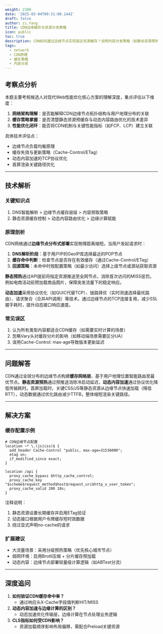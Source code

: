 ```yaml
---
weight: 2100
date: '2025-03-04T09:31:00.144Z'
draft: false
author: zi.Yang
title: CDN边缘缓存与资源分发策略
icon: public
toc: true
description: CDN如何通过边缘节点实现就近资源缓存？说明内容分发策略（如静态资源预热、动态内容加速）的核心原理及对首屏加载性能的优化价值。
tags:
  - network
  - CDN原理
  - 缓存策略
  - 内容分发
---
```


## 考察点分析

本题主要考核候选人对现代Web性能优化核心方案的理解深度，重点评估以下维度：
1. **网络架构理解**：是否能解释CDN边缘节点拓扑结构与用户地理分布的关联
2. **缓存策略掌握**：是否清楚静态资源预缓存与动态内容路由优化的技术差异
3. **性能优化闭环**：能否将CDN机制与关键性能指标（如FCP、LCP）建立关联

具体技术评估点：
- 边缘节点负载均衡原理
- 缓存失效与更新策略（Cache-Control/ETag）
- 动态内容加速的TCP协议优化
- 首屏渲染关键路径优化

---

## 技术解析

### 关键知识点
1. DNS智能解析 > 边缘节点缓存层级 > 内容预取策略
2. 静态资源缓存控制 > 动态内容路由优化 > 边缘计算赋能

### 原理剖析
CDN网络通过**边缘节点分布式部署**实现物理距离缩短。当用户发起请求时：
1. **DNS解析阶段**：基于用户IP的GeoIP库选择最近的POP节点
2. **缓存命中判断**：检查节点是否存在有效缓存（通过Cache-Control/ETag）
3. **回源策略**：未命中时按配置策略（如最少访问）选择上级节点或源站获取资源

**静态预热**通过API提前将指定资源推送至全网节点，消除首次访问的MISS惩罚。例如电商活动前预加载商品图片，保障突发流量下的稳定响应。

**动态加速**采用协议优化（如QUIC代替TCP）、链路择优（实时测速选择最优路由）、请求聚合（合并API调用）等技术。通过边缘节点的TCP连接复用，减少SSL握手耗时，提升动态接口响应速度。

### 常见误区
1. 认为所有类型内容都适合CDN缓存（如需要实时计算的场景）
2. 忽略Vary头对缓存分片的影响（如移动端场景需要区分UA）
3. 误用Cache-Control: max-age导致版本更新延迟

---

## 问题解答

CDN通过全球分布的边缘节点构建**缓存网络层**，基于用户地理位置智能路由至最优节点。**静态资源预热**通过预推送消除冷启动延迟，**动态内容加速**通过协议优化降低传输耗时。首屏加载时，关键CSS/JS等静态资源从边缘节点快速加载（降低RTT），动态数据通过优化路由减少TTFB，整体缩短渲染关键路径。

---

## 解决方案

### 缓存配置示例
```nginx
# CDN边缘节点配置
location ~* \.(js|css)$ {
  add_header Cache-Control "public, max-age=31536000";
  etag on;
  if_modified_since exact;
}

location /api {
  proxy_cache_bypass $http_cache_control;
  proxy_cache_key "$scheme$request_method$host$request_uri$http_x_user_token";
  proxy_cache_valid 200 10s;
}
```
注释说明：
1. 静态资源设置长期缓存并启用ETag验证
2. 动态接口根据用户令牌缓存短时效数据
3. 绕过显式声明no-cache的请求

### 扩展建议
- 大流量场景：采用分级预热策略（优先核心城市节点）
- 弱网环境：启用Brotli压缩 + 分片缓存预加载
- 动态内容：边缘节点部署轻量级计算逻辑（如ABTest分流）

---

## 深度追问

1. **如何验证CDN缓存命中率？**
   - 通过响应头X-Cache字段值判断HIT/MISS
2. **动态内容加速与边缘计算的区别？**
   - 动态加速优化传输层，边缘计算在节点处理业务逻辑
3. **CLS指标如何受CDN影响？**
   - 资源加载顺序影响布局偏移，需配合Preload关键资源